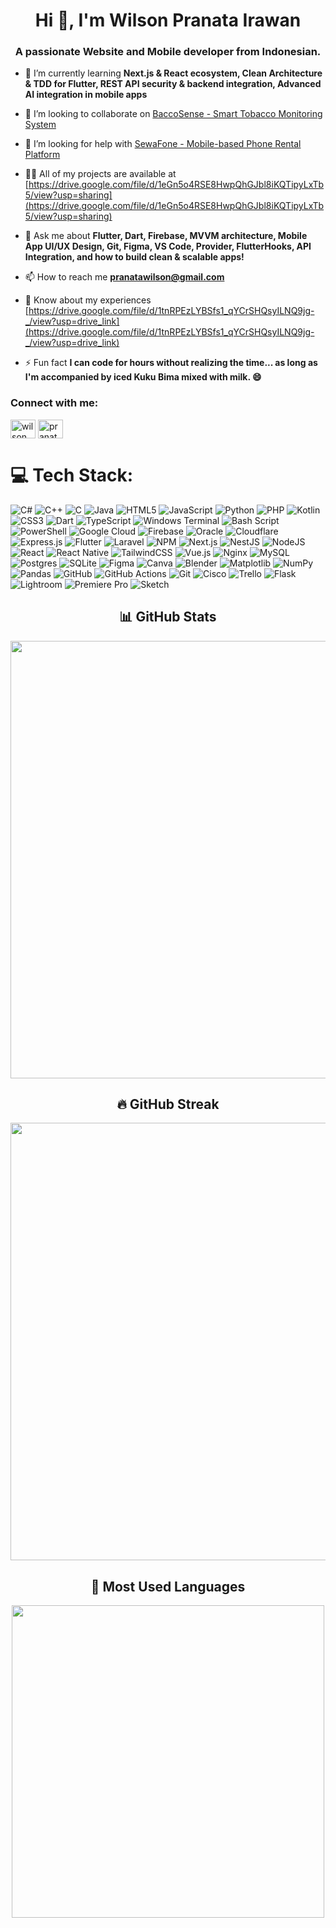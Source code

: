 <h1 align="center">Hi 👋, I'm Wilson Pranata Irawan</h1>
<h3 align="center">A passionate Website and Mobile developer from Indonesian.</h3>

- 🌱 I’m currently learning **Next.js & React ecosystem, Clean Architecture & TDD for Flutter, REST API security & backend integration, Advanced AI integration in mobile apps**

- 👯 I’m looking to collaborate on [BaccoSense - Smart Tobacco Monitoring System](https://github.com/PranataWilsen/BaccoSense)

- 🤝 I’m looking for help with [SewaFone - Mobile-based Phone Rental Platform](https://github.con/PranataWilsen/SEWAFONE-ADMIN)

- 👨‍💻 All of my projects are available at [https://drive.google.com/file/d/1eGn5o4RSE8HwpQhGJbl8iKQTipyLxTb5/view?usp=sharing](https://drive.google.com/file/d/1eGn5o4RSE8HwpQhGJbl8iKQTipyLxTb5/view?usp=sharing)

- 💬 Ask me about **Flutter, Dart, Firebase, MVVM architecture, Mobile App UI/UX Design, Git, Figma, VS Code, Provider, FlutterHooks, API Integration, and how to build clean & scalable apps!**

- 📫 How to reach me **pranatawilson@gmail.com**

- 📄 Know about my experiences [https://drive.google.com/file/d/1tnRPEzLYBSfs1_qYCrSHQsyILNQ9jg-_/view?usp=drive_link](https://drive.google.com/file/d/1tnRPEzLYBSfs1_qYCrSHQsyILNQ9jg-_/view?usp=drive_link)

- ⚡ Fun fact **I can code for hours without realizing the time... as long as I'm accompanied by iced Kuku Bima mixed with milk. 😄**

<h3 align="left">Connect with me:</h3>
<p align="left">
<a href="https://linkedin.com/in/wilson pranata irawan" target="blank"><img align="center" src="https://raw.githubusercontent.com/rahuldkjain/github-profile-readme-generator/master/src/images/icons/Social/linked-in-alt.svg" alt="wilson pranata irawan" height="30" width="40" /></a>
<a href="https://instagram.com/pranatawilsen" target="blank"><img align="center" src="https://raw.githubusercontent.com/rahuldkjain/github-profile-readme-generator/master/src/images/icons/Social/instagram.svg" alt="pranatawilsen" height="30" width="40" /></a>
</p>

# 💻 Tech Stack:
![C#](https://img.shields.io/badge/c%23-%23239120.svg?style=for-the-badge&logo=csharp&logoColor=white) 
![C++](https://img.shields.io/badge/c++-%2300599C.svg?style=for-the-badge&logo=c%2B%2B&logoColor=white) 
![C](https://img.shields.io/badge/c-%2300599C.svg?style=for-the-badge&logo=c&logoColor=white) 
![Java](https://img.shields.io/badge/java-%23ED8B00.svg?style=for-the-badge&logo=openjdk&logoColor=white) 
![HTML5](https://img.shields.io/badge/html5-%23E34F26.svg?style=for-the-badge&logo=html5&logoColor=white) 
![JavaScript](https://img.shields.io/badge/javascript-%23323330.svg?style=for-the-badge&logo=javascript&logoColor=%23F7DF1E) 
![Python](https://img.shields.io/badge/python-3670A0?style=for-the-badge&logo=python&logoColor=ffdd54) 
![PHP](https://img.shields.io/badge/php-%23777BB4.svg?style=for-the-badge&logo=php&logoColor=white) 
![Kotlin](https://img.shields.io/badge/kotlin-%237F52FF.svg?style=for-the-badge&logo=kotlin&logoColor=white) 
![CSS3](https://img.shields.io/badge/css3-%231572B6.svg?style=for-the-badge&logo=css3&logoColor=white) 
![Dart](https://img.shields.io/badge/dart-%230175C2.svg?style=for-the-badge&logo=dart&logoColor=white) 
![TypeScript](https://img.shields.io/badge/typescript-%23007ACC.svg?style=for-the-badge&logo=typescript&logoColor=white) 
![Windows Terminal](https://img.shields.io/badge/Windows%20Terminal-%234D4D4D.svg?style=for-the-badge&logo=windows-terminal&logoColor=white) 
![Bash Script](https://img.shields.io/badge/bash_script-%23121011.svg?style=for-the-badge&logo=gnu-bash&logoColor=white) 
![PowerShell](https://img.shields.io/badge/PowerShell-%235391FE.svg?style=for-the-badge&logo=powershell&logoColor=white) 
![Google Cloud](https://img.shields.io/badge/GoogleCloud-%234285F4.svg?style=for-the-badge&logo=google-cloud&logoColor=white) 
![Firebase](https://img.shields.io/badge/firebase-%23039BE5.svg?style=for-the-badge&logo=firebase) 
![Oracle](https://img.shields.io/badge/Oracle-F80000?style=for-the-badge&logo=oracle&logoColor=white) 
![Cloudflare](https://img.shields.io/badge/Cloudflare-F38020?style=for-the-badge&logo=Cloudflare&logoColor=white) 
![Express.js](https://img.shields.io/badge/express.js-%23404d59.svg?style=for-the-badge&logo=express&logoColor=%2361DAFB) 
![Flutter](https://img.shields.io/badge/Flutter-%2302569B.svg?style=for-the-badge&logo=Flutter&logoColor=white) 
![Laravel](https://img.shields.io/badge/laravel-%23FF2D20.svg?style=for-the-badge&logo=laravel&logoColor=white) 
![NPM](https://img.shields.io/badge/NPM-%23CB3837.svg?style=for-the-badge&logo=npm&logoColor=white) 
![Next.js](https://img.shields.io/badge/Next.js-black?style=for-the-badge&logo=nextdotjs&logoColor=white) 
![NestJS](https://img.shields.io/badge/nestjs-%23E0234E.svg?style=for-the-badge&logo=nestjs&logoColor=white) 
![NodeJS](https://img.shields.io/badge/node.js-6DA55F?style=for-the-badge&logo=node.js&logoColor=white) 
![React](https://img.shields.io/badge/react-%2320232a.svg?style=for-the-badge&logo=react&logoColor=%2361DAFB) 
![React Native](https://img.shields.io/badge/react_native-%2320232a.svg?style=for-the-badge&logo=react&logoColor=%2361DAFB) 
![TailwindCSS](https://img.shields.io/badge/tailwindcss-%2338B2AC.svg?style=for-the-badge&logo=tailwind-css&logoColor=white) 
![Vue.js](https://img.shields.io/badge/vue.js-%2335495e.svg?style=for-the-badge&logo=vuedotjs&logoColor=%234FC08D) 
![Nginx](https://img.shields.io/badge/nginx-%23009639.svg?style=for-the-badge&logo=nginx&logoColor=white) 
![MySQL](https://img.shields.io/badge/mysql-4479A1.svg?style=for-the-badge&logo=mysql&logoColor=white) 
![Postgres](https://img.shields.io/badge/postgres-%23316192.svg?style=for-the-badge&logo=postgresql&logoColor=white) 
![SQLite](https://img.shields.io/badge/sqlite-%2307405e.svg?style=for-the-badge&logo=sqlite&logoColor=white) 
![Figma](https://img.shields.io/badge/figma-%23F24E1E.svg?style=for-the-badge&logo=figma&logoColor=white) 
![Canva](https://img.shields.io/badge/Canva-%2300C4CC.svg?style=for-the-badge&logo=Canva&logoColor=white) 
![Blender](https://img.shields.io/badge/blender-%23F5792A.svg?style=for-the-badge&logo=blender&logoColor=white) 
![Matplotlib](https://img.shields.io/badge/Matplotlib-%23ffffff.svg?style=for-the-badge&logo=Matplotlib&logoColor=black) 
![NumPy](https://img.shields.io/badge/numpy-%23013243.svg?style=for-the-badge&logo=numpy&logoColor=white) 
![Pandas](https://img.shields.io/badge/pandas-%23150458.svg?style=for-the-badge&logo=pandas&logoColor=white) 
![GitHub](https://img.shields.io/badge/github-%23121011.svg?style=for-the-badge&logo=github&logoColor=white) 
![GitHub Actions](https://img.shields.io/badge/github%20actions-%232671E5.svg?style=for-the-badge&logo=githubactions&logoColor=white) 
![Git](https://img.shields.io/badge/git-%23F05033.svg?style=for-the-badge&logo=git&logoColor=white) 
![Cisco](https://img.shields.io/badge/cisco-%23049fd9.svg?style=for-the-badge&logo=cisco&logoColor=black) 
![Trello](https://img.shields.io/badge/Trello-%23026AA7.svg?style=for-the-badge&logo=Trello&logoColor=white) 
![Flask](https://img.shields.io/badge/flask-%23000.svg?style=for-the-badge&logo=flask&logoColor=white) 
![Lightroom](https://img.shields.io/badge/Adobe%20Lightroom-31A8FF.svg?style=for-the-badge&logo=adobe-lightroom&logoColor=white) 
![Premiere Pro](https://img.shields.io/badge/Adobe%20Premiere%20Pro-9999FF.svg?style=for-the-badge&logo=adobe-premiere-pro&logoColor=white) 
![Sketch](https://img.shields.io/badge/Sketch-F7B500?style=for-the-badge&logo=sketch&logoColor=white)



<div align="center">

 <h2>📊 GitHub Stats</h2>
  <img src="https://github-readme-stats.vercel.app/api?username=PranataWilsen&show_icons=true&theme=tokyonight" width="700"/>

  <h2>🔥 GitHub Streak</h2>
  <img src="https://streak-stats.demolab.com?user=PranataWilsen&theme=tokyonight" width="700"/>

  <h2>🚀 Most Used Languages</h2>
  <img src="https://github-readme-stats.vercel.app/api/top-langs/?username=PranataWilsen&layout=compact&theme=tokyonight" width="500"/>

</div>
